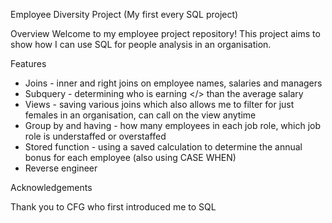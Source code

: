 Employee Diversity Project
(My first every SQL project)

Overview
Welcome to my employee project repository! This project aims to show how I can use SQL for people analysis in an organisation.

Features
- Joins - inner and right joins on employee names, salaries and managers
- Subquery - determining who is earning </> than the average salary
- Views - saving various joins which also allows me to filter for just females in an organisation, can call on the view anytime 
- Group by and having - how many employees in each job role, which job role is understaffed or overstaffed
- Stored function - using a saved calculation to determine the annual bonus for each employee (also using CASE WHEN)
- Reverse engineer

Acknowledgements


Thank you to CFG who first introduced me to SQL

